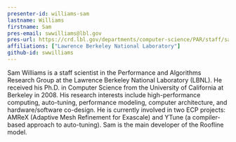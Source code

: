 ```yaml
---
presenter-id: williams-sam
lastname: Williams
firstname: Sam
pres-email: swwilliams@lbl.gov
pres-url: https://crd.lbl.gov/departments/computer-science/PAR/staff/samuel-williams
affiliations: ["Lawrence Berkeley National Laboratory"]
github-id: swwilliams
---
```

Sam Williams is a staff scientist in the
Performance and Algorithms Research Group at the Lawrence Berkeley
National Laboratory (LBNL). He received his Ph.D. in Computer Science
from the University of California at Berkeley in 2008. His research
interests include high-performance computing, auto-tuning, performance
modeling, computer architecture, and hardware/software co-design. He
is currently involved in two ECP projects: AMReX (Adaptive Mesh
Refinement for Exascale) and YTune (a compiler-based approach to
auto-tuning). Sam is the main developer of the Roofline model.
